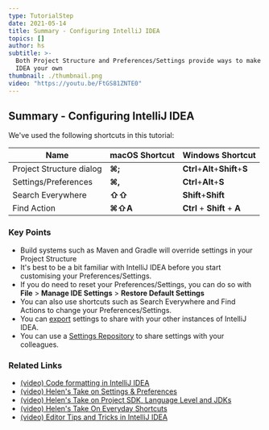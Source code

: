 ```yaml
---
type: TutorialStep
date: 2021-05-14
title: Summary - Configuring IntelliJ IDEA
topics: []
author: hs
subtitle: >-
  Both Project Structure and Preferences/Settings provide ways to make IntelliJ
  IDEA your own
thumbnail: ./thumbnail.png
video: "https://youtu.be/FtGS81ZNTE0"
---
```


## Summary - Configuring IntelliJ IDEA

We've used the following shortcuts in this tutorial:

| Name                     | macOS Shortcut | Windows Shortcut                 |
| ------------------------ | -------------- | -------------------------------- |
| Project Structure dialog | **⌘;**         | **Ctrl**+**Alt**+**Shift**+**S** |
| Settings/Preferences     | **⌘,**         | **Ctrl**+**Alt**+**S**           |
| Search Everywhere        | **⇧⇧**         | **Shift**+**Shift**              |
| Find Action              | **⌘⇧A**        | **Ctrl** + **Shift** + **A**     |

### Key Points

- Build systems such as Maven and Gradle will override settings in your Project Structure
- It's best to be a bit familiar with IntelliJ IDEA before you start customising your Preferences/Settings.
- If you do need to reset your Preferences/Settings, you can do so with **File** > **Manage IDE Settings** > **Restore Default Settings**
- You can also use shortcuts such as Search Everywhere and Find Actions to change your Preferences/Settings.
- You can [export](https://www.jetbrains.com/help/idea/sharing-your-ide-settings.html#import-export-settings) settings to share with your other instances of IntelliJ IDEA.
- You can use a [Settings Repository](https://www.jetbrains.com/help/idea/sharing-your-ide-settings.html#settings-repository) to share settings with your colleagues.

### Related Links

- [(video) Code formatting in IntelliJ IDEA](https://www.youtube.com/watch?v=vjVWjocENLg)
- [(video) Helen's Take on Settings & Preferences](https://www.youtube.com/watch?v=u-iA1yjS6GY)
- [(video) Helen's Take on Project SDK, Language Level and JDKs](https://www.youtube.com/watch?v=W4EK_KVgfkw)
- [(video) Helen's Take On Everyday Shortcuts](https://www.youtube.com/watch?v=matPBmotxvY)
- [(video) Editor Tips and Tricks in IntelliJ IDEA](https://www.youtube.com/watch?v=JEpeHNsWIMk)
